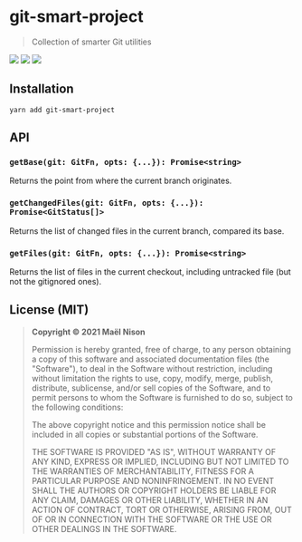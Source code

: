 # git-smart-project

> Collection of smarter Git utilities

[![](https://img.shields.io/npm/v/git-smart-project.svg)]() [![](https://img.shields.io/npm/l/git-smart-project.svg)]() [![](https://img.shields.io/badge/developed%20with-Yarn%203-blue)](https://github.com/yarnpkg/berry)

## Installation

```
yarn add git-smart-project
```

## API

### `getBase(git: GitFn, opts: {...}): Promise<string>`

Returns the point from where the current branch originates.

### `getChangedFiles(git: GitFn, opts: {...}): Promise<GitStatus[]>`

Returns the list of changed files in the current branch, compared its base.

### `getFiles(git: GitFn, opts: {...}): Promise<string>`

Returns the list of files in the current checkout, including untracked file (but not the gitignored ones).

## License (MIT)

> **Copyright © 2021 Maël Nison**
>
> Permission is hereby granted, free of charge, to any person obtaining a copy of this software and associated documentation files (the "Software"), to deal in the Software without restriction, including without limitation the rights to use, copy, modify, merge, publish, distribute, sublicense, and/or sell copies of the Software, and to permit persons to whom the Software is furnished to do so, subject to the following conditions:
>
> The above copyright notice and this permission notice shall be included in all copies or substantial portions of the Software.
>
> THE SOFTWARE IS PROVIDED "AS IS", WITHOUT WARRANTY OF ANY KIND, EXPRESS OR IMPLIED, INCLUDING BUT NOT LIMITED TO THE WARRANTIES OF MERCHANTABILITY, FITNESS FOR A PARTICULAR PURPOSE AND NONINFRINGEMENT. IN NO EVENT SHALL THE AUTHORS OR COPYRIGHT HOLDERS BE LIABLE FOR ANY CLAIM, DAMAGES OR OTHER LIABILITY, WHETHER IN AN ACTION OF CONTRACT, TORT OR OTHERWISE, ARISING FROM, OUT OF OR IN CONNECTION WITH THE SOFTWARE OR THE USE OR OTHER DEALINGS IN THE SOFTWARE.

